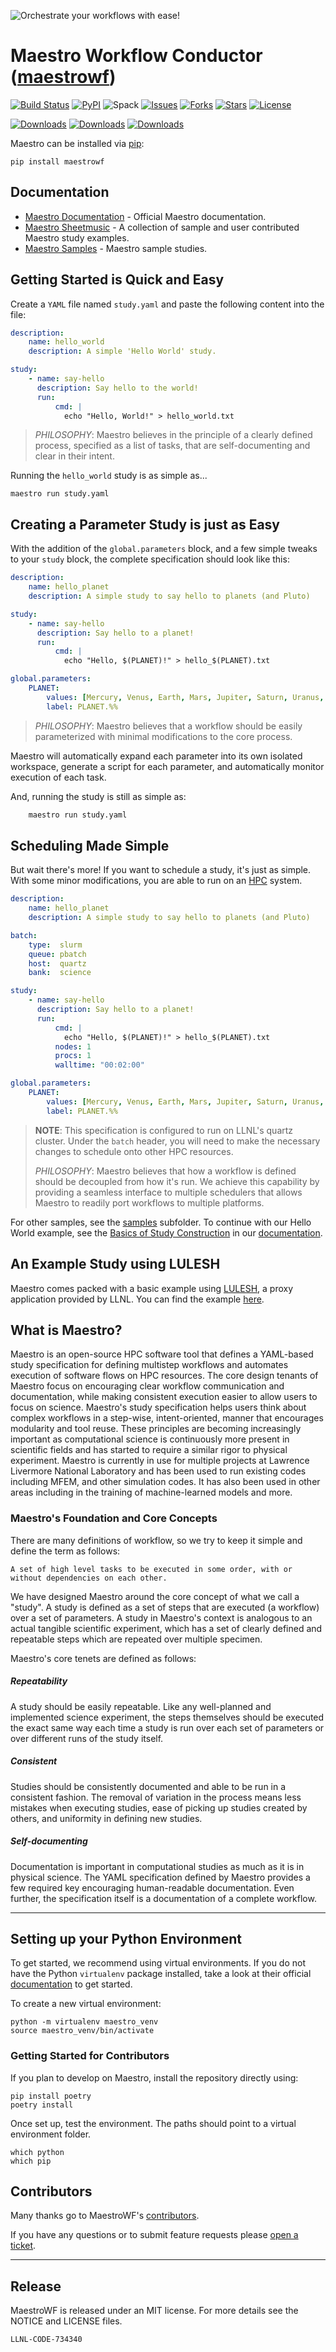 ![](https://github.com/LLNL/maestrowf/raw/develop/assets/logo.png?raw=true "Orchestrate your workflows with ease!")

# Maestro Workflow Conductor ([maestrowf](https://pypi.org/project/maestrowf/))

[![Build Status](https://travis-ci.org/LLNL/maestrowf.svg?branch=develop)](https://travis-ci.org/LLNL/maestrowf)
[![PyPI](https://img.shields.io/pypi/v/maestrowf.svg)](https://pypi.python.org/pypi?name=maestrowf&version=1.0.0&:action=display)
![Spack](https://img.shields.io/spack/v/py-maestrowf)
[![Issues](https://img.shields.io/github/issues/LLNL/maestrowf.svg)](https://github.com/LLNL/maestrowf/issues)
[![Forks](https://img.shields.io/github/forks/LLNL/maestrowf.svg)](https://github.com/LLNL/maestrowf/network)
[![Stars](https://img.shields.io/github/stars/LLNL/maestrowf.svg)](https://github.com/LLNL/maestrowf/stargazers)
[![License](https://img.shields.io/badge/license-MIT-blue.svg)](https://raw.githubusercontent.com/LLNL/maestrowf/master/LICENSE)

[![Downloads](https://pepy.tech/badge/maestrowf)](https://pepy.tech/project/maestrowf)
[![Downloads](https://pepy.tech/badge/maestrowf/month)](https://pepy.tech/project/maestrowf/month)
[![Downloads](https://pepy.tech/badge/maestrowf/week)](https://pepy.tech/project/maestrowf/week)

Maestro can be installed via [pip](https://pip.pypa.io/):

    pip install maestrowf

## Documentation

* [Maestro Documentation](https://maestrowf.readthedocs.io) - Official Maestro documentation.
* [Maestro Sheetmusic](https://github.com/LLNL/maestro_sheetmusic) - A collection of sample and user contributed Maestro study examples.
* [Maestro Samples](/samples) - Maestro sample studies.

## Getting Started is Quick and Easy

Create a `YAML` file named `study.yaml` and paste the following content into the file:

``` yaml
description:
    name: hello_world
    description: A simple 'Hello World' study.

study:
    - name: say-hello
      description: Say hello to the world!
      run:
          cmd: |
            echo "Hello, World!" > hello_world.txt
```

> *PHILOSOPHY*: Maestro believes in the principle of a clearly defined process, specified as a list of tasks, that are self-documenting and clear in their intent.

Running the `hello_world` study is as simple as...

    maestro run study.yaml

## Creating a Parameter Study is just as Easy

With the addition of the `global.parameters` block, and a few simple tweaks to your `study` block, the complete specification should look like this:

``` yaml
description:
    name: hello_planet
    description: A simple study to say hello to planets (and Pluto)

study:
    - name: say-hello
      description: Say hello to a planet!
      run:
          cmd: |
            echo "Hello, $(PLANET)!" > hello_$(PLANET).txt

global.parameters:
    PLANET:
        values: [Mercury, Venus, Earth, Mars, Jupiter, Saturn, Uranus, Neptune, Pluto]
        label: PLANET.%%
```

> *PHILOSOPHY*: Maestro believes that a workflow should be easily parameterized with minimal modifications to the core process.

Maestro will automatically expand each parameter into its own isolated workspace, generate a script for each parameter, and automatically monitor execution of each task.

And, running the study is still as simple as:

``` bash
    maestro run study.yaml
```

## Scheduling Made Simple

But wait there's more! If you want to schedule a study, it's just as simple. With some minor modifications, you are able to run on an [HPC](https://en.wikipedia.org/wiki/Supercomputer) system.

``` yaml
description:
    name: hello_planet
    description: A simple study to say hello to planets (and Pluto)

batch:
    type:  slurm
    queue: pbatch
    host:  quartz
    bank:  science

study:
    - name: say-hello
      description: Say hello to a planet!
      run:
          cmd: |
            echo "Hello, $(PLANET)!" > hello_$(PLANET).txt
          nodes: 1
          procs: 1
          walltime: "00:02:00"

global.parameters:
    PLANET:
        values: [Mercury, Venus, Earth, Mars, Jupiter, Saturn, Uranus, Neptune, Pluto]
        label: PLANET.%%
```

> **NOTE**: This specification is configured to run on LLNL's quartz cluster. Under the `batch` header, you will need to make the necessary changes to schedule onto other HPC resources.
>
> *PHILOSOPHY*: Maestro believes that how a workflow is defined should be decoupled from how it's run. We achieve this capability by providing a seamless interface to multiple schedulers that allows Maestro to readily port workflows to multiple platforms.

For other samples, see the [samples](/samples) subfolder. To continue with our Hello World example, see the [Basics of Study Construction](https://maestrowf.readthedocs.io/en/latest/hello_world.html) in our [documentation](https://maestrowf.readthedocs.io/en/latest/index.html).

## An Example Study using LULESH

Maestro comes packed with a basic example using [LULESH](https://github.com/LLNL/LULESH), a proxy application provided by LLNL. You can find the example [here](https://maestrowf.readthedocs.io/en/latest/quick_start.html#).

## What is Maestro?

Maestro is an open-source HPC software tool that defines a YAML-based study specification for defining multistep workflows and automates execution of software flows on HPC resources. The core design tenants of Maestro focus on encouraging clear workflow communication and documentation, while making consistent execution easier to allow users to focus on science. Maestro's study specification helps users think about complex workflows in a step-wise, intent-oriented, manner that encourages modularity and tool reuse. These principles are becoming increasingly important as computational science is continuously more present in scientific fields and has started to require a similar rigor to physical experiment. Maestro is currently in use for multiple projects at Lawrence Livermore National Laboratory and has been used to run existing codes including MFEM, and other simulation codes. It has also been used in other areas including in the training of machine-learned models and more.

### Maestro's Foundation and Core Concepts

There are many definitions of workflow, so we try to keep it simple and define the term as follows:

``` text
A set of high level tasks to be executed in some order, with or without dependencies on each other.
```

We have designed Maestro around the core concept of what we call a "study". A study is defined as a set of steps that are executed (a workflow) over a set of parameters. A study in Maestro's context is analogous to an actual tangible scientific experiment, which has a set of clearly defined and repeatable steps which are repeated over multiple specimen.

Maestro's core tenets are defined as follows:

##### Repeatability

A study should be easily repeatable. Like any well-planned and implemented science experiment, the steps themselves should be executed the exact same way each time a study is run over each set of parameters or over different runs of the study itself.

##### Consistent

Studies should be consistently documented and able to be run in a consistent fashion. The removal of variation in the process means less mistakes when executing studies, ease of picking up studies created by others, and uniformity in defining new studies.

##### Self-documenting

Documentation is important in computational studies as much as it is in physical science. The YAML specification defined by Maestro provides a few required key encouraging human-readable documentation. Even further, the specification itself is a documentation of a complete workflow.

----------------

## Setting up your Python Environment

To get started, we recommend using virtual environments. If you do not have the
Python `virtualenv` package installed, take a look at their official [documentation](https://packaging.python.org/guides/installing-using-pip-and-virtual-environments/) to get started.

To create a new virtual environment:

    python -m virtualenv maestro_venv
    source maestro_venv/bin/activate

### Getting Started for Contributors

If you plan to develop on Maestro, install the repository directly using:

    pip install poetry
    poetry install

Once set up, test the environment. The paths should point to a virtual environment folder.

    which python
    which pip

## Contributors

Many thanks go to MaestroWF's [contributors](https://github.com/LLNL/maestrowf/graphs/contributors).

If you have any questions or to submit feature requests please [open a ticket](https://github.com/llnl/maestrowf/issues).

----------------

## Release
MaestroWF is released under an MIT license.  For more details see the
NOTICE and LICENSE files.

``LLNL-CODE-734340``
